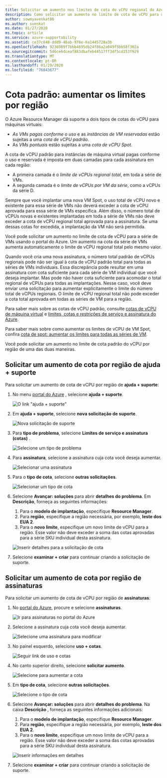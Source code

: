 ```yaml
---
title: Solicitar um aumento nos limites de cota do vCPU regional do Azure
description: Como solicitar um aumento no limite de cota de vCPU para uma região no portal do Azure.
author: sowmyavenkat86
ms.author: svenkat
ms.date: 01/27/2020
ms.topic: article
ms.service: azure-supportability
ms.assetid: ce37c848-ddd9-46ab-978e-6a1445728a3b
ms.openlocfilehash: 9236989f7bbb4695db24f86a2a049f5bb58f302a
ms.sourcegitcommit: 5d6ce6dceaf883dbafeb44517ff3df5cd153f929
ms.translationtype: MT
ms.contentlocale: pt-BR
ms.lasthandoff: 01/29/2020
ms.locfileid: "76843677"
---
```

# <a name="standard-quota-increase-limits-by-region"></a>Cota padrão: aumentar os limites por região

O Azure Resource Manager dá suporte a dois tipos de cotas do vCPU para máquinas virtuais:

* *As VMs pagas conforme o uso* e as *instâncias de VM reservadas* estão sujeitas a uma *cota de vCPU padrão*.
* As *VMs pontuais* estão sujeitas a uma *cota de vCPU Spot*.

A cota de vCPU padrão para instâncias de máquina virtual pagas conforme o uso e reservada é imposta em duas camadas para cada assinatura em cada região:

* A primeira camada é o *limite de vCPUs regional total*, em toda a série de VMs.
* A segunda camada é o *limite de vCPUs por VM da série*, como a vCPUs da série D.

Sempre que você implantar uma nova VM Spot, o uso total de vCPU novo e existente para essa série de VMs não deverá exceder a cota de vCPU aprovada para essa série de VMs específica. Além disso, o número total de vCPUs novas e existentes implantadas em toda a série de VMs não deve exceder a cota de vCPU regional total aprovada para a assinatura. Se uma dessas cotas for excedida, a implantação da VM não será permitida.

Você pode solicitar um aumento no limite de cota de vCPU para a série de VMs usando o portal do Azure. Um aumento na cota da série de VMs aumenta automaticamente o limite de vCPU regional total pelo mesmo valor.

Quando você cria uma nova assinatura, o número total padrão de vCPUs regionais pode não ser igual à cota de vCPU padrão total para todas as séries de VMs individuais. Essa discrepância pode resultar em uma assinatura com cota suficiente para cada série de VM individual que você deseja implantar. Mas pode não haver cota suficiente para acomodar o total regional de vCPUs para todas as implantações. Nesse caso, você deve enviar uma solicitação para aumentar explicitamente o limite do número total de vCPUs regionais. O limite de vCPU regional total não pode exceder a cota total aprovada em todas as séries de VM para a região.

Para saber mais sobre as cotas de vCPU padrão, consulte [cotas de vCPU de máquina virtual](../../virtual-machines/windows/quotas.md) e [limites, cotas e restrições de serviço e assinatura do Azure](../../azure-resource-manager/management/azure-subscription-service-limits.md).

Para saber mais sobre como aumentar os limites de vCPU de VM Spot, confira [cota de spot: aumentar os limites para todas as séries de VM](low-priority-quota.md).

Você pode solicitar um aumento no limite de cota padrão do vCPU por região de uma das duas maneiras.

## <a name="request-a-quota-increase-by-region-from-help--support"></a>Solicitar um aumento de cota por região de ajuda + suporte

Para solicitar um aumento de cota de vCPU por região de **ajuda + suporte**:

1. No menu [portal do Azure](https://portal.azure.com) , selecione **ajuda + suporte**.

   ![O link "ajuda + suporte"](./media/resource-manager-core-quotas-request/help-plus-support.png)

1. Em **ajuda + suporte**, selecione **nova solicitação de suporte**.

    ![Nova solicitação de suporte](./media/resource-manager-core-quotas-request/new-support-request.png)

1. Para **tipo de problema**, selecione **Limites de serviço e assinatura (cotas)** .

   ![Selecione um tipo de problema](./media/resource-manager-core-quotas-request/select-quota-issue-type.png)

1. Para **assinatura**, selecione a assinatura cuja cota você deseja aumentar.

   ![Selecionar uma assinatura](./media/resource-manager-core-quotas-request/select-subscription-support-request.png)

1. Para o **tipo de cota**, selecione **outras solicitações**.

   ![Selecionar um tipo de cota](./media/resource-manager-core-quotas-request/regional-quotatype.png)

1. Selecione **Avançar: soluções** para abrir **detalhes do problema**. Em **Descrição**, forneça as seguintes informações:

    1. Para o **modelo de implantação**, especifique **Resource Manager**.  
    1. Para **região**, especifique a região necessária, por exemplo, **leste dos EUA 2**.  
    1. Para o **novo limite**, especifique um novo limite de vCPU para a região. Esse valor não deve exceder a soma das cotas aprovadas para a série SKU individual desta assinatura.

    ![Inserir detalhes para a solicitação de cota](./media/resource-manager-core-quotas-request/regional-details.png)

1. Selecione **examinar + criar** para continuar criando a solicitação de suporte.

## <a name="request-a-quota-increase-by-region-from-subscriptions"></a>Solicitar um aumento de cota por região de assinaturas

Para solicitar um aumento de cota de vCPU por região de **assinaturas**:

1. No [portal do Azure](https://portal.azure.com), procure e selecione **assinaturas**.

   ![Ir para assinaturas no portal do Azure](./media/resource-manager-core-quotas-request/search-for-subscriptions.png)

1. Selecione a assinatura cuja cota você deseja aumentar.

   ![Selecione uma assinatura para modificar](./media/resource-manager-core-quotas-request/select-subscription-change-quota.png)

1. No painel esquerdo, selecione **uso + cotas**.

   ![Seguir link de uso e cotas](./media/resource-manager-core-quotas-request/select-usage-plus-quotas.png)

1. No canto superior direito, selecione **solicitar aumento**.

   ![Selecione para aumentar a cota](./media/resource-manager-core-quotas-request/request-increase-from-subscription.png)

1. Em **tipo de cota**, selecione **outras solicitações**.

   ![Selecione o tipo de cota](./media/resource-manager-core-quotas-request/regional-quotatype.png)

1. Selecione **Avançar: soluções** para abrir **detalhes do problema**. Na caixa **Descrição** , forneça as seguintes informações adicionais:

    1. Para o **modelo de implantação**, especifique **Resource Manager**.  
    1. Para **região**, especifique a região necessária, por exemplo, **leste dos EUA 2**.  
    1. Para o **novo limite**, especifique um novo limite de vCPU para a região. Esse valor não deve exceder a soma das cotas aprovadas para a série SKU individual desta assinatura.

    ![Inserir informações em detalhes](./media/resource-manager-core-quotas-request/regional-details.png)

1. Selecione **examinar + criar** para continuar criando a solicitação de suporte.
